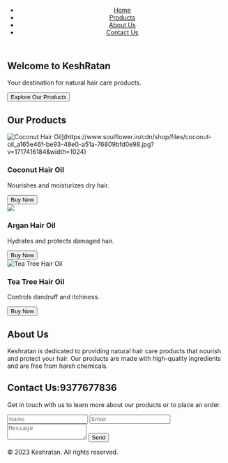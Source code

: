 <!DOCTYPE html>
<html lang="en">
<head>
    <meta charset="UTF-8">
    <meta name="viewport" content="width=device-width, initial-scale=1.0">
    <title>KeshRatan - Hair Products</title>
    <link rel="stylesheet" href="styles.css">
</head>
<body>
    <header>
        <nav>
            <ul>
                <li><a href="#home">Home</a></li>
                <li><a href="#products">Products</a></li>
                <li><a href="#about">About Us</a></li>
                <li><a href="#contact">Contact Us</a></li>
            </ul>
        </nav>
    </header>
    <main>
        <section id="home">
            <h1>Welcome to KeshRatan</h1>
            <p>Your destination for natural hair care products.</p>
            <button onclick="document.getElementById('products').scrollIntoView();">Explore Our Products</button>
        </section>
        <section id="products">
            <h2>Our Products</h2>
            <div class="product-grid">
                <div class="product-card">
                    <img src="[https://via.placeholder.com/300x200?text=Coconut+Hair+Oil" alt="Coconut Hair Oil](https://www.soulflower.in/cdn/shop/files/coconut-oil_a165e46f-be93-48e0-a51a-76809bfd0e98.jpg?v=1717416184&width=1024)">
                    <h3>Coconut Hair Oil</h3>
                    <p>Nourishes and moisturizes dry hair.</p>
                    <button>Buy Now</button>
                </div>
                <div class="product-card">
                    <img src="https://bajajconsumercare.com/assets/Webp/almonds-drops-overview/Bajaj%20Almond%20Drops%20Hair%20Oil.webp">
                    <h3>Argan Hair Oil</h3>
                    <p>Hydrates and protects damaged hair.</p>
                    <button>Buy Now</button>
                </div>
                <div class="product-card">
                    <img src="https://encrypted-tbn1.gstatic.com/shopping?q=tbn:ANd9GcQB0oJz5jJiPJQzYncs8EJWDC6n8KYgbJsqrh1VROo0VN7aOGeispfF7QjyDOUYD1lNGhTzlYnx0vUIAu9IYQZN8HIiC8ECMp7jL5LianEzqKdcJd9eSZdYHw" alt="Tea Tree Hair Oil">
                    <h3>Tea Tree Hair Oil</h3>
                    <p>Controls dandruff and itchiness.</p>
                    <button>Buy Now</button>
                </div>
            </div>
        </section>
        <section id="about">
            <h2>About Us</h2>
            <p>Keshratan is dedicated to providing natural hair care products that nourish and protect your hair. Our products are made with high-quality ingredients and are free from harsh chemicals.</p>
        </section>
        <section id="contact">
            <h2>Contact Us:9377677836</h2>
            <p>Get in touch with us to learn more about our products or to place an order.</p>
            <form>
                <input type="text" placeholder="Name" required>
                <input type="email" placeholder="Email" required>
                <textarea placeholder="Message" required></textarea>
                <button type="submit">Send</button>
            </form>
        </section>
    </main>
    <footer>
        <p>&copy; 2023 Keshratan. All rights reserved.</p>
    </footer>
</body>
</html>
